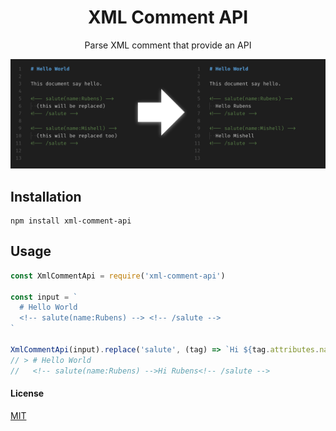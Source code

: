 <div align=center>
  <h1>XML Comment API</h1>
  <p>Parse XML comment that provide an API</p>
  <img src="banner.png">
</div>

## Installation

```shell
npm install xml-comment-api
```

## Usage

```js
const XmlCommentApi = require('xml-comment-api')

const input = `
  # Hello World
  <!-- salute(name:Rubens) --> <!-- /salute -->
`

XmlCommentApi(input).replace('salute', (tag) => `Hi ${tag.attributes.name}`)
// > # Hello World
//   <!-- salute(name:Rubens) -->Hi Rubens<!-- /salute -->
```

#### License

[MIT](LICENSE)
